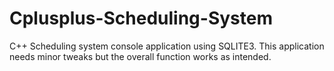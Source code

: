 # Cplusplus-Scheduling-System
C++ Scheduling system console application using SQLITE3.
This application needs minor tweaks but the overall function works as intended.
